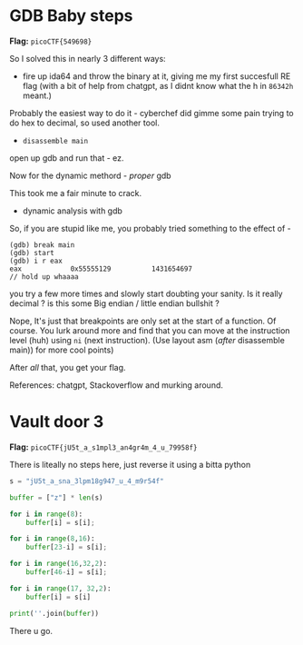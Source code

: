 # GDB Baby steps

**Flag:** `picoCTF{549698}`

So I solved this in nearly 3 different ways:

- fire up ida64 and throw the binary at it, giving me my first succesfull RE flag (with a bit of help from chatgpt, as I didnt know what the h in ``86342h`` meant.)

Probably the easiest way to do it - cyberchef did gimme some pain trying to do hex to decimal, so used another tool.

- ``disassemble main``

open up gdb and run that - ez.

Now for the dynamic methord - _proper_ gdb

This took me a fair minute to crack.

- dynamic analysis with gdb

So, if you are stupid like me, you probably tried something to the effect of -
```gdb
(gdb) break main
(gdb) start
(gdb) i r eax
eax            0x55555129          1431654697
// hold up whaaaa
```

you try a few more times and slowly start doubting your sanity. Is it really decimal ? is this some Big endian / little  endian bullshit ?

Nope, It's just that breakpoints are only set at the start of a function. Of course.
You lurk around more and find that you can move at the instruction level (huh) using ``ni`` (next instruction). (Use layout asm (_after_ disassemble main)) for more cool points)

After _all_ that, you get your flag.

References:
chatgpt, Stackoverflow and murking around.

# Vault door 3

**Flag:** `picoCTF{jU5t_a_s1mpl3_an4gr4m_4_u_79958f}`

There is liteally no steps here, just reverse it using a bitta python

```py
s = "jU5t_a_sna_3lpm18g947_u_4_m9r54f"

buffer = ["z"] * len(s)

for i in range(8):
    buffer[i] = s[i];

for i in range(8,16):
    buffer[23-i] = s[i];

for i in range(16,32,2):
    buffer[46-i] = s[i];

for i in range(17, 32,2):
    buffer[i] = s[i]

print(''.join(buffer))
```
There u go.
